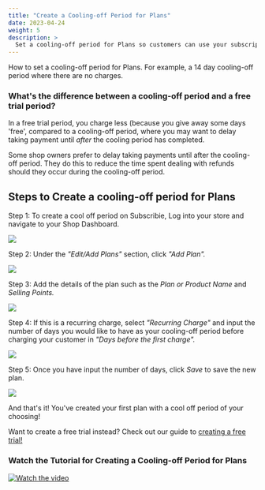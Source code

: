 ```yaml
---
title: "Create a Cooling-off Period for Plans"
date: 2023-04-24
weight: 5
description: >
  Set a cooling-off period for Plans so customers can use your subscription without being charged for a specified period of time.
---
```


How to set a cooling-off period for Plans. For example, a 14 day cooling-off period where there are no charges.


### What's the difference between a cooling-off period and a free trial period?

In a free trial period, you charge less (because you give away some days 'free',
compared to a cooling-off period, where you may want to delay taking payment until
*after* the cooling period has completed.

Some shop owners prefer to delay taking
payments until after the cooling-off period. They do this to reduce the time spent dealing with refunds
should they occur during the cooling-off period.

## Steps to Create a cooling-off period for Plans

Step 1: To create a cool off period on Subscribie, Log into your store and navigate to your Shop Dashboard.

![](https://subscribie.co.uk/blog/content/images/size/w1000/2023/04/image-35.png)

Step 2: Under the *"Edit/Add Plans"* section, click *"Add Plan".*

![](https://subscribie.co.uk/blog/content/images/2023/04/image-36.png)

Step 3: Add the details of the plan such as the *Plan or Product Name* and *Selling Points.*

![](https://subscribie.co.uk/blog/content/images/size/w1000/2023/04/image-37.png)

Step 4: If this is a recurring charge, select *"Recurring Charge"* and input the number of days you would like to have as your cooling-off period before charging your customer in *"Days before the first charge".*

![](https://subscribie.co.uk/blog/content/images/size/w1000/2023/04/image-38.png)

Step 5: Once you have input the number of days, click *Save* to save the new plan.

![](https://subscribie.co.uk/blog/content/images/size/w1000/2023/04/image-39.png)

And that's it! You've created your first plan with a cool off period of your choosing!

Want to create a free trial instead? Check out our guide to [creating a free trial!](https://docs.subscribie.co.uk/docs/tasks/add-a-free-trial)

### Watch the Tutorial for Creating a Cooling-off Period for Plans

[![Watch the video](https://github.com/Subscribie/subscribie/assets/30567984/6109cc36-e300-4244-b2fc-660576e36231)](https://youtu.be/HO6O4jUu1kg)